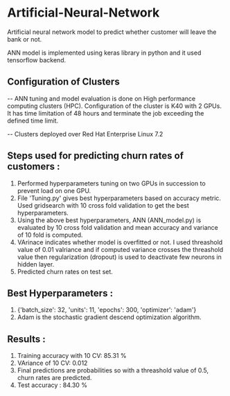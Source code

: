 # Artificial-Neural-Network
Artificial neural network model to predict whether customer will leave the bank or not. 

ANN model is implemented using keras library in python and it used tensorflow backend. 

## Configuration of Clusters 

-- ANN tuning and model evaluation is done on High performance computing clusters (HPC). Configuration of the cluster is K40 with 2 GPUs. It has time limitation of 48 hours and terminate the job exceeding the defined time limit. 

-- Clusters deployed over Red Hat Enterprise Linux 7.2

## Steps used for predicting churn rates of customers :

1. Performed hyperparameters tuning on two GPUs in succession to prevent load on one GPU.
2. File 'Tuning.py' gives best hyperparameters based on accuracy metric. Used gridsearch with 10 cross fold validation to get the best hyperparameters. 
3. Using the above best hyperparameters, ANN (ANN_model.py) is evaluated by 10 cross fold validation and mean accuracy and variance of 10 fold is computed. 
4. VArinace indicates whether model is overfitted or not. I used threashold value of 0.01 valriance and if computed variance 
crosses the threashold value then regularization (dropout) is used to deactivate few neurons in hidden layer.
5. Predicted churn rates on test set. 

## Best Hyperparameters :

1. {'batch_size': 32, 'units': 11, 'epochs': 300, 'optimizer': 'adam'}
2. Adam is the stochastic gradient descend optimization algorithm. 

## Results :

1. Training accuracy with 10 CV: 85.31 %
2. VAriance of 10 CV: 0.012
3. Final predictions are probabilities so with a threashold value of 0.5, churn rates are predicted.
4. Test accuracy : 84.30 %
